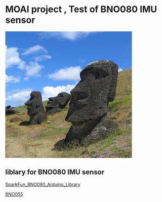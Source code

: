# MOAI project , Test of BNO080 IMU sensor

<img src="Moai.jpg"
width="400" height="400">
>

## liblary for BNO080 IMU sensor
[SparkFun_BNO080_Arduino_Library](https://github.com/sparkfun/SparkFun_BNO080_Arduino_Library/tree/main)<br>

[BNO055](https://mischianti.org/bno055-for-esp32-esp8266-and-arduino-wiring-and-advanced-bosch-library-2/)<br>

